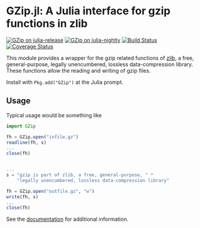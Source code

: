 # GZip.jl: A Julia interface for gzip functions in zlib

[![GZip on julia-release](http://pkg.julialang.org/badges/GZip_release.svg)](http://pkg.julialang.org/?pkg=GZip&ver=release)
[![GZip on julia-nightly](http://pkg.julialang.org/badges/GZip_nightly.svg)](http://pkg.julialang.org/?pkg=GZip&ver=nightly)
[![Build Status](https://travis-ci.org/JuliaLang/GZip.jl.svg?branch=master)](https://travis-ci.org/JuliaLang/GZip.jl)
[![Coverage Status](https://coveralls.io/repos/JuliaLang/GZip.jl/badge.svg)](https://coveralls.io/r/JuliaLang/GZip.jl)

This module provides a wrapper for the gzip related functions of
[zlib](http://zlib.net), a free, general-purpose, legally
unencumbered, lossless data-compression library. These functions
allow the reading and writing of gzip files.

Install with `Pkg.add("GZip")` at the Julia prompt.

Usage
-----

Typical usage would be something like

```julia
import GZip

fh = GZip.open("infile.gz")
readline(fh, s)
...
close(fh)


...
s = "gzip is part of zlib, a free, general-purpose, " *
    "legally unencumbered, lossless data-compression library"

fh = GZip.open("outfile.gz", "w")
write(fh, s)
...
close(fh)
```


See the [documentation](https://gzipjl.readthedocs.org/en/latest/)
for additional information.
